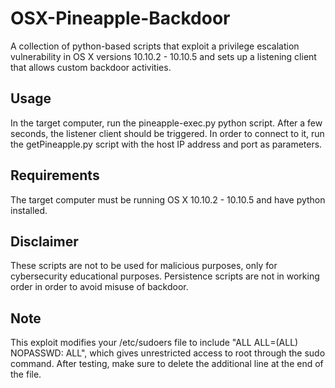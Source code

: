 # OSX-Pineapple-Backdoor
A collection of python-based scripts that exploit a privilege escalation vulnerability in OS X versions 10.10.2 - 10.10.5 and sets up a listening client that allows custom backdoor activities.
## Usage
In the target computer, run the pineapple-exec.py python script. After a few seconds, the listener client should be triggered. In order to connect to it, run the getPineapple.py script with the host IP address and port as parameters.
## Requirements
The target computer must be running OS X 10.10.2 - 10.10.5 and have python installed. 
## Disclaimer
These scripts are not to be used for malicious purposes, only for cybersecurity educational purposes.
Persistence scripts are not in working order in order to avoid misuse of backdoor.
## Note
This exploit modifies your /etc/sudoers file to include "ALL ALL=(ALL) NOPASSWD: ALL", which gives unrestricted access to root through the sudo command. After testing, make sure to delete the additional line at the end of the file.
